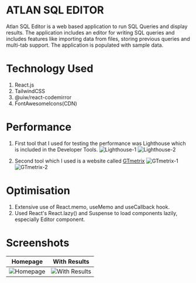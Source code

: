 # ATLAN SQL EDITOR

Atlan SQL Editor is a web based application to run SQL Queries and display results. The application includes an editor for writing SQL queries and includes features like importing data from files, storing previous queries and multi-tab support. The application is populated with sample data.

# Technology Used

1. React.js
2. TailwindCSS
3. @uiw/react-codemirror
4. FontAwesomeIcons(CDN)

# Performance

1. First tool that I used for testing the performance was Lighthouse which is included in the Developer Tools.
   ![Lighthouse-1](https://i.ibb.co/CVDN8Nb/Screenshot-from-2023-07-24-18-00-13.png)
   ![Lighthouse-2](https://i.ibb.co/nnNHwn7/Screenshot-from-2023-07-24-18-00-48.png)

2. Second tool which I used is a website called [GTmetrix](https://gtmetrix.com/)
   ![GTmetrix-1](https://i.ibb.co/qmd7nWM/Screenshot-from-2023-07-24-18-12-41.png)
   ![GTmetrix-2](https://i.ibb.co/ckzWDF2/Screenshot-from-2023-07-24-18-13-02.png)

# Optimisation

1. Extensive use of React.memo, useMemo and useCallback hook.
2. Used React's React.lazy() and Suspense to load components lazily, especially Editor component.

# Screenshots

| Homepage                                                                      | With Results                                                                      |
| ----------------------------------------------------------------------------- | --------------------------------------------------------------------------------- |
| ![Homepage](https://i.ibb.co/kMBdkR4/Screenshot-from-2023-07-24-17-26-49.png) | ![With Results](https://i.ibb.co/6n4YvV4/Screenshot-from-2023-07-24-17-26-59.png) |
